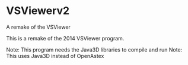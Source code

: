 # VSViewerv2
A remake of the VSViewer

This is a remake of the 2014 VSViewer program.

Note: This program needs the Java3D libraries to compile and run
Note: This uses Java3D instead of OpenAstex
